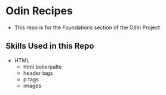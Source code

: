 # Odin Recipes

- This repo is for the Foundations section of the Odin Project

## Skills Used in this Repo

- HTML
    * html boilerpalte
    * header tags
    * p tags
    * images